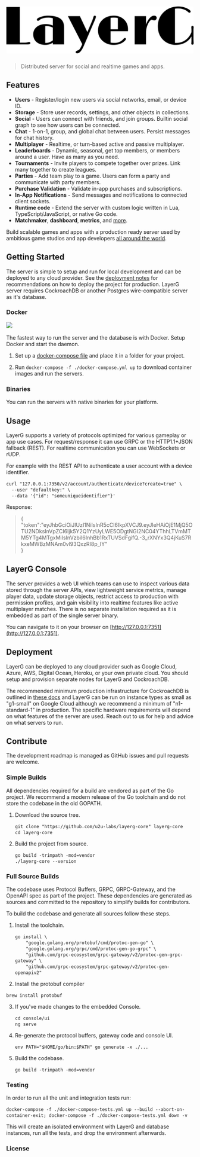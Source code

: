 ![LayerG](.github/logo.png?raw=true "LayerG logo")
======


> Distributed server for social and realtime games and apps.

## Features

* **Users** - Register/login new users via social networks, email, or device ID.
* **Storage** - Store user records, settings, and other objects in collections.
* **Social** - Users can connect with friends, and join groups. Builtin social graph to see how users can be connected.
* **Chat** - 1-on-1, group, and global chat between users. Persist messages for chat history.
* **Multiplayer** - Realtime, or turn-based active and passive multiplayer.
* **Leaderboards** - Dynamic, seasonal, get top members, or members around a user. Have as many as you need.
* **Tournaments** - Invite players to compete together over prizes. Link many together to create leagues.
* **Parties** - Add team play to a game. Users can form a party and communicate with party members.
* **Purchase Validation** - Validate in-app purchases and subscriptions.
* **In-App Notifications** - Send messages and notifications to connected client sockets.
* **Runtime code** - Extend the server with custom logic written in Lua, TypeScript/JavaScript, or native Go code.
* **Matchmaker**, **dashboard**, **metrics**, and [more]().

Build scalable games and apps with a production ready server used by ambitious game studios and app developers [all around the world]().

## Getting Started

The server is simple to setup and run for local development and can be deployed to any cloud provider. See the [deployment notes](#deployment) for recommendations on how to deploy the project for production. LayerG server requires CockroachDB or another Postgres wire-compatible server as it's database.

### Docker

<img src="https://upload.wikimedia.org/wikipedia/commons/7/79/Docker_%28container_engine%29_logo.png" width="170">

The fastest way to run the server and the database is with Docker. Setup Docker and start the daemon.

1. Set up a [docker-compose file](https://github.com/u2u-labs/layerg-core/blob/main/docker-compose.yml) and place it in a folder for your project.

2. Run `docker-compose -f ./docker-compose.yml up` to download container images and run the servers.

### Binaries

You can run the servers with native binaries for your platform.


## Usage

LayerG supports a variety of protocols optimized for various gameplay or app use cases. For request/response it can use GRPC or the HTTP1.1+JSON fallback (REST). For realtime communication you can use WebSockets or rUDP.

For example with the REST API to authenticate a user account with a device identifier.

```shell
curl "127.0.0.1:7350/v2/account/authenticate/device?create=true" \
  --user "defaultkey:" \
  --data '{"id": "someuniqueidentifier"}'
```

Response:

> { <br>
>     "token":"eyJhbGciOiJIUzI1NiIsInR5cCI6IkpXVCJ9.eyJleHAiOjE1MjQ5OTU2NDksInVpZCI6Ijk5Y2Q1YzUyLWE5ODgtNGI2NC04YThhLTVmMTM5YTg4MTgxMiIsInVzbiI6InhBb1RxTUVSdFgifQ.-3_rXNYx3Q4jKuS7RkxeMWBzMNAm0vl93QxzRI8p_IY" <br>
> }


## LayerG Console

The server provides a web UI which teams can use to inspect various data stored through the server APIs, view lightweight service metrics, manage player data, update storage objects, restrict access to production with permission profiles, and gain visibility into realtime features like active multiplayer matches. There is no separate installation required as it is embedded as part of the single server binary.

You can navigate to it on your browser on [http://127.0.0.1:7351](http://127.0.0.1:7351).


## Deployment

LayerG can be deployed to any cloud provider such as Google Cloud, Azure, AWS, Digital Ocean, Heroku, or your own private cloud. You should setup and provision separate nodes for LayerG and CockroachDB.

The recommended minimum production infrastructure for CockroachDB is outlined in [these docs](https://www.cockroachlabs.com/docs/stable/recommended-production-settings.html#basic-hardware-recommendations) and LayerG can be run on instance types as small as "g1-small" on Google Cloud although we recommend a minimum of "n1-standard-1" in production. The specific hardware requirements will depend on what features of the server are used. Reach out to us for help and advice on what servers to run.

## Contribute

The development roadmap is managed as GitHub issues and pull requests are welcome. 

### Simple Builds

All dependencies required for a build are vendored as part of the Go project. We recommend a modern release of the Go toolchain and do not store the codebase in the old GOPATH.

1. Download the source tree.

   ```shell
   git clone "https://github.com/u2u-labs/layerg-core" layerg-core
   cd layerg-core
   ```

2. Build the project from source.

   ```shell
   go build -trimpath -mod=vendor
   ./layerg-core --version
   ```

### Full Source Builds

The codebase uses Protocol Buffers, GRPC, GRPC-Gateway, and the OpenAPI spec as part of the project. These dependencies are generated as sources and committed to the repository to simplify builds for contributors.

To build the codebase and generate all sources follow these steps.

1. Install the toolchain.

   ```shell
   go install \
       "google.golang.org/protobuf/cmd/protoc-gen-go" \
       "google.golang.org/grpc/cmd/protoc-gen-go-grpc" \
       "github.com/grpc-ecosystem/grpc-gateway/v2/protoc-gen-grpc-gateway" \
       "github.com/grpc-ecosystem/grpc-gateway/v2/protoc-gen-openapiv2"
   ```

2. Install the protobuf compiler

  ```shell
  brew install protobuf
  ```

3. If you've made changes to the embedded Console.

    ```shell
    cd console/ui
    ng serve
    ```

4. Re-generate the protocol buffers, gateway code and console UI.

   ```shell
   env PATH="$HOME/go/bin:$PATH" go generate -x ./...
   ```

5. Build the codebase.

   ```shell
   go build -trimpath -mod=vendor
   ```

### Testing

In order to run all the unit and integration tests run:

```shell
docker-compose -f ./docker-compose-tests.yml up --build --abort-on-container-exit; docker-compose -f ./docker-compose-tests.yml down -v
```

This will create an isolated environment with LayerG and database instances, run
all the tests, and drop the environment afterwards.

### License